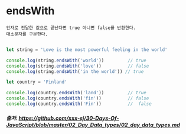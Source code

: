 # endsWith

```
인자로 전달한 값으로 끝난다면 true 아니면 false를 반환한다.
대소문자를 구분한다.
```

```js

let string = 'Love is the most powerful feeling in the world'

console.log(string.endsWith('world'))         // true
console.log(string.endsWith('love'))          // false
console.log(string.endsWith('in the world')) // true

let country = 'Finland'

console.log(country.endsWith('land'))         // true
console.log(country.endsWith('fin'))          // false
console.log(country.endsWith('Fin'))          //  false
```

##### 출처: https://github.com/xxx-sj/30-Days-Of-JavaScript/blob/master/02_Day_Data_types/02_day_data_types.md
